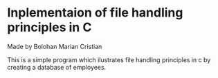 # Inplementaion of file handling principles in C

Made by Bolohan Marian Cristian

This is a simple program which ilustrates file handling principles in c by creating a database of employees.
